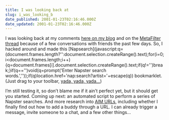```yaml
---
title: I was looking back at
slug: i_was_looking_b
date_published: 2001-01-23T02:16:46.000Z
date_updated: 2001-01-23T02:16:46.000Z
---
```


I was looking back at my comments [here on my blog](/index.php?blogarch/2000_09_01_archive.php#849701) and on the [MetaFilter thread](http://www.metafilter.com/comments.mefi/3270) because of a few conversations with friends the past few days. So, I hacked around and made this [Napsearch](javascript:q=(document.frames.length?'':document.selection.createRange().text);for(i=0;i<document.frames.length;i++){q=document.frames[i].document.selection.createRange().text;if(q!='')break;}if(q=='')void(q=prompt('Enter Napster search words.',''));if(q)location.href='nap:search?artist='+escape(q)) bookmarklet. (Just drag to your toolbar, [yada, yada, yada…](http://www.bookmarklets.com))

I’m still testing it, so don’t blame me if it ain’t perfect yet, but it should get you started. Coming up next: an automated script to perform a series of Napster searches. And more research into [AIM URLs](aim:goim?screenname=anildash&amp;message=Yo!), including whether I finally find out how to add a buddy through a URL. I can already trigger a message, invite someone to a chat, and a few other things…
